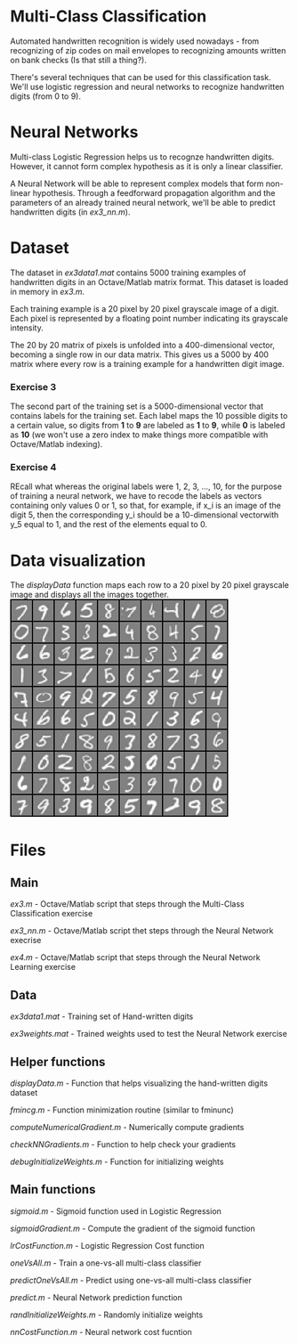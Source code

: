 # Multi-Class Classification
Automated handwritten recognition is widely used nowadays - from recognizing of zip codes on mail envelopes to recognizing amounts written on bank checks (Is that still a thing?).

There's several techniques that can be used for this classification task. We'll use logistic regression and neural networks to recognize handwritten digits (from 0 to 9).

# Neural Networks
Multi-class Logistic Regression helps us to recognze handwritten digits. However, it cannot form complex hypothesis as it is only a linear classifier.

A Neural Network will be able to represent complex models that form non-linear hypothesis. Through a feedforward propagation algorithm and the parameters of an already trained neural network, we'll be able to predict handwritten digits (in *ex3_nn.m*).

# Dataset
The dataset in _ex3data1.mat_ contains 5000 training examples of handwritten digits in an Octave/Matlab matrix format. This dataset is loaded in memory in _ex3.m_.

Each training example is a 20 pixel by 20 pixel grayscale image of a digit. Each pixel is represented by a floating point number indicating its grayscale intensity.

The 20 by 20 matrix of pixels is unfolded into a 400-dimensional vector, becoming a single row in our data matrix. This gives us a 5000 by 400 matrix where every row is a training example for a handwritten digit image.

### Exercise 3
The second part of the training set is a 5000-dimensional vector that contains labels for the training set. Each label maps the 10 possible digits to a certain value, so digits from **1** to **9** are labeled as **1** to **9**, while **0** is labeled as **10** (we won't use a zero index to make things more compatible with Octave/Matlab indexing).
### Exercise 4
REcall what whereas the original labels were 1, 2, 3, ..., 10, for the purpose of training a neural network, we have to recode the labels as vectors containing only values 0 or 1, so that, for example, if x_i is an image of the digit 5, then the corresponding y_i should be a 10-dimensional vectorwith y_5 equal to 1, and the rest of the elements equal to 0.

# Data visualization
The _displayData_ function maps each row to a 20 pixel by 20 pixel grayscale image and displays all the images together.
![alt text](https://github.com/charlesaraya/neural-networks/blob/master/img/handwritten-digits-displayData.png "Handwritten Digits matrix")

# Files
## Main
_ex3.m_ - Octave/Matlab script that steps through the Multi-Class Classification exercise

*ex3_nn.m* - Octave/Matlab script thet steps through the Neural Network execrise

_ex4.m_ - Octave/Matlab script that steps through the Neural Network Learning exercise

## Data
_ex3data1.mat_ - Training set of Hand-written digits

_ex3weights.mat_ - Trained weights used to test the Neural Network exercise

## Helper functions
_displayData.m_ - Function that helps visualizing the hand-written digits dataset

_fmincg.m_ - Function minimization routine (similar to fminunc)

_computeNumericalGradient.m_ - Numerically compute gradients

_checkNNGradients.m_ - Function to help check your gradients

_debugInitializeWeights.m_ - Function for initializing weights

## Main functions
_sigmoid.m_ - Sigmoid function used in Logistic Regression

_sigmoidGradient.m_ - Compute the gradient of the sigmoid function

_lrCostFunction.m_ - Logistic Regression Cost function

_oneVsAll.m_ - Train a one-vs-all multi-class classifier

_predictOneVsAll.m_ - Predict using one-vs-all multi-class classifier

_predict.m_ - Neural Network prediction function

_randInitializeWeights.m_ - Randomly initialize weights

_nnCostFunction.m_ - Neural network cost fucntion
